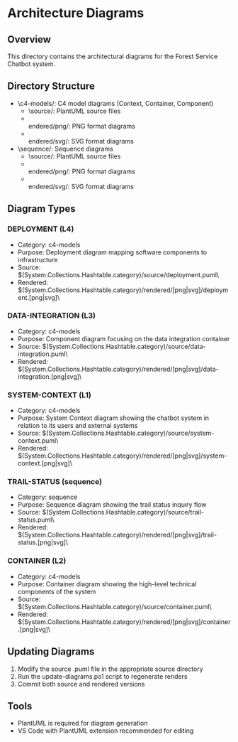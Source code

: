 ﻿# Architecture Diagrams

## Overview
This directory contains the architectural diagrams for the Forest Service Chatbot system.

## Directory Structure
- \c4-models/\: C4 model diagrams (Context, Container, Component)
  - \source/\: PlantUML source files
  - \endered/png/\: PNG format diagrams
  - \endered/svg/\: SVG format diagrams
- \sequence/\: Sequence diagrams
  - \source/\: PlantUML source files
  - \endered/png/\: PNG format diagrams
  - \endered/svg/\: SVG format diagrams

## Diagram Types
### DEPLOYMENT (L4)
- Category: c4-models
- Purpose: Deployment diagram mapping software components to infrastructure
- Source: \$(System.Collections.Hashtable.category)/source/deployment.puml\
- Rendered: \$(System.Collections.Hashtable.category)/rendered/[png|svg]/deployment.[png|svg]\
 ### DATA-INTEGRATION (L3)
- Category: c4-models
- Purpose: Component diagram focusing on the data integration container
- Source: \$(System.Collections.Hashtable.category)/source/data-integration.puml\
- Rendered: \$(System.Collections.Hashtable.category)/rendered/[png|svg]/data-integration.[png|svg]\
 ### SYSTEM-CONTEXT (L1)
- Category: c4-models
- Purpose: System Context diagram showing the chatbot system in relation to its users and external systems
- Source: \$(System.Collections.Hashtable.category)/source/system-context.puml\
- Rendered: \$(System.Collections.Hashtable.category)/rendered/[png|svg]/system-context.[png|svg]\
 ### TRAIL-STATUS (sequence)
- Category: sequence
- Purpose: Sequence diagram showing the trail status inquiry flow
- Source: \$(System.Collections.Hashtable.category)/source/trail-status.puml\
- Rendered: \$(System.Collections.Hashtable.category)/rendered/[png|svg]/trail-status.[png|svg]\
 ### CONTAINER (L2)
- Category: c4-models
- Purpose: Container diagram showing the high-level technical components of the system
- Source: \$(System.Collections.Hashtable.category)/source/container.puml\
- Rendered: \$(System.Collections.Hashtable.category)/rendered/[png|svg]/container.[png|svg]\


## Updating Diagrams
1. Modify the source .puml file in the appropriate source directory
2. Run the update-diagrams.ps1 script to regenerate renders
3. Commit both source and rendered versions

## Tools
- PlantUML is required for diagram generation
- VS Code with PlantUML extension recommended for editing
